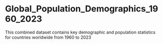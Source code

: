 # Global_Population_Demographics_1960_2023
This combined dataset contains key demographic and population statistics for countries worldwide from 1960 to 2023
